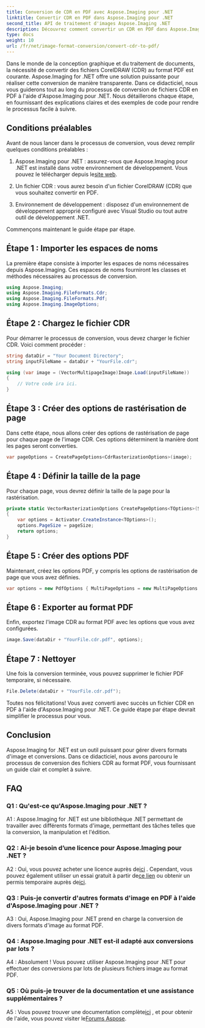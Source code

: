 ```yaml
---
title: Conversion de CDR en PDF avec Aspose.Imaging pour .NET
linktitle: Convertir CDR en PDF dans Aspose.Imaging pour .NET
second_title: API de traitement d'images Aspose.Imaging .NET
description: Découvrez comment convertir un CDR en PDF dans Aspose.Imaging pour .NET. Un guide étape par étape pour des conversions fluides.
type: docs
weight: 10
url: /fr/net/image-format-conversion/convert-cdr-to-pdf/
---
```

Dans le monde de la conception graphique et du traitement de documents, la nécessité de convertir des fichiers CorelDRAW (CDR) au format PDF est courante. Aspose.Imaging for .NET offre une solution puissante pour réaliser cette conversion de manière transparente. Dans ce didacticiel, nous vous guiderons tout au long du processus de conversion de fichiers CDR en PDF à l'aide d'Aspose.Imaging pour .NET. Nous détaillerons chaque étape, en fournissant des explications claires et des exemples de code pour rendre le processus facile à suivre.

## Conditions préalables

Avant de nous lancer dans le processus de conversion, vous devez remplir quelques conditions préalables :

1.  Aspose.Imaging pour .NET : assurez-vous que Aspose.Imaging pour .NET est installé dans votre environnement de développement. Vous pouvez le télécharger depuis le[site web](https://releases.aspose.com/imaging/net/).

2. Un fichier CDR : vous aurez besoin d'un fichier CorelDRAW (CDR) que vous souhaitez convertir en PDF.

3. Environnement de développement : disposez d'un environnement de développement approprié configuré avec Visual Studio ou tout autre outil de développement .NET.

Commençons maintenant le guide étape par étape.

## Étape 1 : Importer les espaces de noms

La première étape consiste à importer les espaces de noms nécessaires depuis Aspose.Imaging. Ces espaces de noms fourniront les classes et méthodes nécessaires au processus de conversion.

```csharp
using Aspose.Imaging;
using Aspose.Imaging.FileFormats.Cdr;
using Aspose.Imaging.FileFormats.Pdf;
using Aspose.Imaging.ImageOptions;
```

## Étape 2 : Chargez le fichier CDR

Pour démarrer le processus de conversion, vous devez charger le fichier CDR. Voici comment procéder :

```csharp
string dataDir = "Your Document Directory";
string inputFileName = dataDir + "YourFile.cdr";

using (var image = (VectorMultipageImage)Image.Load(inputFileName))
{
    // Votre code ira ici.
}
```

## Étape 3 : Créer des options de rastérisation de page

Dans cette étape, nous allons créer des options de rastérisation de page pour chaque page de l'image CDR. Ces options déterminent la manière dont les pages seront converties.

```csharp
var pageOptions = CreatePageOptions<CdrRasterizationOptions>(image);
```

## Étape 4 : Définir la taille de la page

Pour chaque page, vous devrez définir la taille de la page pour la rastérisation.

```csharp
private static VectorRasterizationOptions CreatePageOptions<TOptions>(Size pageSize) where TOptions : VectorRasterizationOptions
{
    var options = Activator.CreateInstance<TOptions>();
    options.PageSize = pageSize;
    return options;
}
```

## Étape 5 : Créer des options PDF

Maintenant, créez les options PDF, y compris les options de rastérisation de page que vous avez définies.

```csharp
var options = new PdfOptions { MultiPageOptions = new MultiPageOptions { PageRasterizationOptions = pageOptions } };
```

## Étape 6 : Exporter au format PDF

Enfin, exportez l'image CDR au format PDF avec les options que vous avez configurées.

```csharp
image.Save(dataDir + "YourFile.cdr.pdf", options);
```

## Étape 7 : Nettoyer

Une fois la conversion terminée, vous pouvez supprimer le fichier PDF temporaire, si nécessaire.

```csharp
File.Delete(dataDir + "YourFile.cdr.pdf");
```

Toutes nos félicitations! Vous avez converti avec succès un fichier CDR en PDF à l'aide d'Aspose.Imaging pour .NET. Ce guide étape par étape devrait simplifier le processus pour vous.

## Conclusion

Aspose.Imaging for .NET est un outil puissant pour gérer divers formats d'image et conversions. Dans ce didacticiel, nous avons parcouru le processus de conversion des fichiers CDR au format PDF, vous fournissant un guide clair et complet à suivre.

## FAQ

### Q1 : Qu'est-ce qu'Aspose.Imaging pour .NET ?

A1 : Aspose.Imaging for .NET est une bibliothèque .NET permettant de travailler avec différents formats d'image, permettant des tâches telles que la conversion, la manipulation et l'édition.

### Q2 : Ai-je besoin d’une licence pour Aspose.Imaging pour .NET ?

 A2 : Oui, vous pouvez acheter une licence auprès de[ici](https://purchase.aspose.com/buy) . Cependant, vous pouvez également utiliser un essai gratuit à partir de[ce lien](https://releases.aspose.com/) ou obtenir un permis temporaire auprès de[ici](https://purchase.aspose.com/temporary-license/).

### Q3 : Puis-je convertir d'autres formats d'image en PDF à l'aide d'Aspose.Imaging pour .NET ?

A3 : Oui, Aspose.Imaging pour .NET prend en charge la conversion de divers formats d'image au format PDF.

### Q4 : Aspose.Imaging pour .NET est-il adapté aux conversions par lots ?

A4 : Absolument ! Vous pouvez utiliser Aspose.Imaging pour .NET pour effectuer des conversions par lots de plusieurs fichiers image au format PDF.

### Q5 : Où puis-je trouver de la documentation et une assistance supplémentaires ?

 A5 : Vous pouvez trouver une documentation complète[ici](https://reference.aspose.com/imaging/net/) , et pour obtenir de l'aide, vous pouvez visiter le[Forums Aspose](https://forum.aspose.com/).
